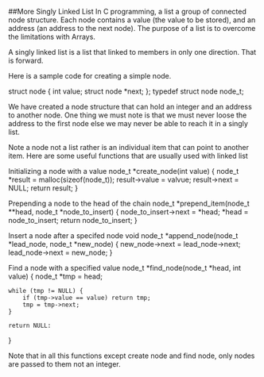 ##More Singly Linked List
In C programming, a list a group of connected node structure.
Each node contains a value (the value to be stored), and
an address (an address to the next node).
The purpose of a list is to overcome the limitations with Arrays.

A singly linked list is a list that linked to members in only one direction.
That is forward.

Here is a sample code for creating a simple node.

struct node {
	int value;
	struct node *next;
};
typedef struct node node_t;

We have created a node structure that can hold an integer
and an address to another node.
One thing we must note is that we must never loose the address
to the first node else we may never be able to reach it in a singly list.

Note a node not a list rather is an individual item that can point to 
another item. Here are some useful functions that are usually used with
linked list

Initializing a node with a value
node_t *create_node(int value) {
	node_t *result = malloc(sizeof(node_t));
	result->value = valvue;
	result->next = NULL;
	return result;
}

Prepending a node to the head of the chain
node_t *prepend_item(node_t **head, node_t *node_to_insert) {
	node_to_insert->next = *head;
	*head = node_to_insert;
	return node_to_insert;
}

Insert a node after a specifed node
void node_t *append_node(node_t *lead_node, node_t *new_node) {
	new_node->next = lead_node->next;
	lead_node->next = new_node;
}

Find a node with a specified value
node_t *find_node(node_t *head, int value) {
	node_t *tmp = head;

	while (tmp != NULL) {
		if (tmp->value == value) return tmp;
		tmp = tmp->next;
	}

	return NULL:
}

Note that in all this functions except create node and find node, only nodes are passed
to them not an integer.
